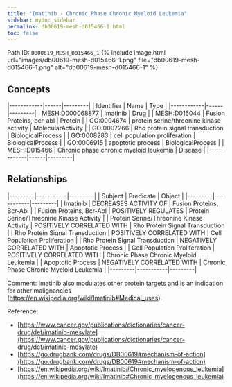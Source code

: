 ```yaml
---
title: "Imatinib - Chronic Phase Chronic Myeloid Leukemia"
sidebar: mydoc_sidebar
permalink: db00619-mesh-d015466-1.html
toc: false 
---
```



Path ID: `DB00619_MESH_D015466_1`
{% include image.html url="images/db00619-mesh-d015466-1.png" file="db00619-mesh-d015466-1.png" alt="db00619-mesh-d015466-1" %}

## Concepts

|------------|------|---------|
| Identifier | Name | Type    |
|------------|------|---------|
| MESH:D000068877 | imatinib | Drug |
| MESH:D016044 | Fusion Proteins, bcr-abl | Protein |
| GO:0004674 | protein serine/threonine kinase activity | MolecularActivity |
| GO:0007266 | Rho protein signal transduction | BiologicalProcess |
| GO:0008283 | cell population proliferation | BiologicalProcess |
| GO:0006915 | apoptotic process | BiologicalProcess |
| MESH:D015466 | Chronic phase chronic myeloid leukemia | Disease |
|------------|------|---------|

## Relationships

|---------|-----------|---------|
| Subject | Predicate | Object  |
|---------|-----------|---------|
| Imatinib | DECREASES ACTIVITY OF | Fusion Proteins, Bcr-Abl |
| Fusion Proteins, Bcr-Abl | POSITIVELY REGULATES | Protein Serine/Threonine Kinase Activity |
| Protein Serine/Threonine Kinase Activity | POSITIVELY CORRELATED WITH | Rho Protein Signal Transduction |
| Rho Protein Signal Transduction | POSITIVELY CORRELATED WITH | Cell Population Proliferation |
| Rho Protein Signal Transduction | NEGATIVELY CORRELATED WITH | Apoptotic Process |
| Cell Population Proliferation | POSITIVELY CORRELATED WITH | Chronic Phase Chronic Myeloid Leukemia |
| Apoptotic Process | NEGATIVELY CORRELATED WITH | Chronic Phase Chronic Myeloid Leukemia |
|---------|-----------|---------|

Comment: Imatinib also modulates other protein targets and is an indication for other malignancies (https://en.wikipedia.org/wiki/Imatinib#Medical_uses).

Reference: 
  - [https://www.cancer.gov/publications/dictionaries/cancer-drug/def/imatinib-mesylate](https://www.cancer.gov/publications/dictionaries/cancer-drug/def/imatinib-mesylate)
  - [https://go.drugbank.com/drugs/DB00619#mechanism-of-action](https://go.drugbank.com/drugs/DB00619#mechanism-of-action)
  - [https://en.wikipedia.org/wiki/Imatinib#Chronic_myelogenous_leukemia](https://en.wikipedia.org/wiki/Imatinib#Chronic_myelogenous_leukemia)
